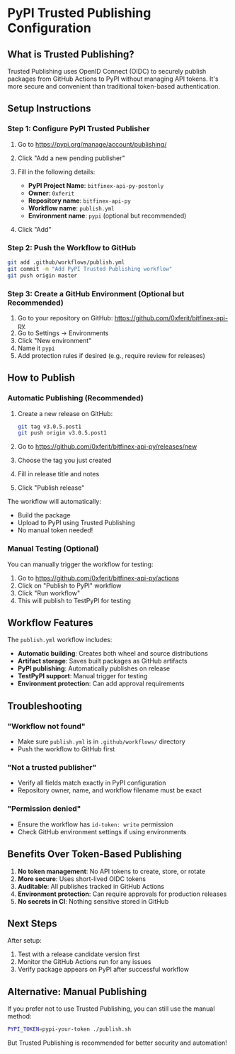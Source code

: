 # PyPI Trusted Publishing Configuration

## What is Trusted Publishing?

Trusted Publishing uses OpenID Connect (OIDC) to securely publish packages from GitHub Actions to PyPI without managing API tokens. It's more secure and convenient than traditional token-based authentication.

## Setup Instructions

### Step 1: Configure PyPI Trusted Publisher

1. Go to https://pypi.org/manage/account/publishing/
2. Click "Add a new pending publisher"
3. Fill in the following details:

   - **PyPI Project Name**: `bitfinex-api-py-postonly`
   - **Owner**: `0xferit`
   - **Repository name**: `bitfinex-api-py`
   - **Workflow name**: `publish.yml`
   - **Environment name**: `pypi` (optional but recommended)

4. Click "Add"

### Step 2: Push the Workflow to GitHub

```bash
git add .github/workflows/publish.yml
git commit -m "Add PyPI Trusted Publishing workflow"
git push origin master
```

### Step 3: Create a GitHub Environment (Optional but Recommended)

1. Go to your repository on GitHub: https://github.com/0xferit/bitfinex-api-py
2. Go to Settings → Environments
3. Click "New environment"
4. Name it `pypi`
5. Add protection rules if desired (e.g., require review for releases)

## How to Publish

### Automatic Publishing (Recommended)

1. Create a new release on GitHub:
   ```bash
   git tag v3.0.5.post1
   git push origin v3.0.5.post1
   ```

2. Go to https://github.com/0xferit/bitfinex-api-py/releases/new
3. Choose the tag you just created
4. Fill in release title and notes
5. Click "Publish release"

The workflow will automatically:
- Build the package
- Upload to PyPI using Trusted Publishing
- No manual token needed!

### Manual Testing (Optional)

You can manually trigger the workflow for testing:

1. Go to https://github.com/0xferit/bitfinex-api-py/actions
2. Click on "Publish to PyPI" workflow
3. Click "Run workflow"
4. This will publish to TestPyPI for testing

## Workflow Features

The `publish.yml` workflow includes:

- **Automatic building**: Creates both wheel and source distributions
- **Artifact storage**: Saves built packages as GitHub artifacts
- **PyPI publishing**: Automatically publishes on release
- **TestPyPI support**: Manual trigger for testing
- **Environment protection**: Can add approval requirements

## Troubleshooting

### "Workflow not found"
- Make sure `publish.yml` is in `.github/workflows/` directory
- Push the workflow to GitHub first

### "Not a trusted publisher"
- Verify all fields match exactly in PyPI configuration
- Repository owner, name, and workflow filename must be exact

### "Permission denied"
- Ensure the workflow has `id-token: write` permission
- Check GitHub environment settings if using environments

## Benefits Over Token-Based Publishing

1. **No token management**: No API tokens to create, store, or rotate
2. **More secure**: Uses short-lived OIDC tokens
3. **Auditable**: All publishes tracked in GitHub Actions
4. **Environment protection**: Can require approvals for production releases
5. **No secrets in CI**: Nothing sensitive stored in GitHub

## Next Steps

After setup:
1. Test with a release candidate version first
2. Monitor the GitHub Actions run for any issues
3. Verify package appears on PyPI after successful workflow

## Alternative: Manual Publishing

If you prefer not to use Trusted Publishing, you can still use the manual method:

```bash
PYPI_TOKEN=pypi-your-token ./publish.sh
```

But Trusted Publishing is recommended for better security and automation!